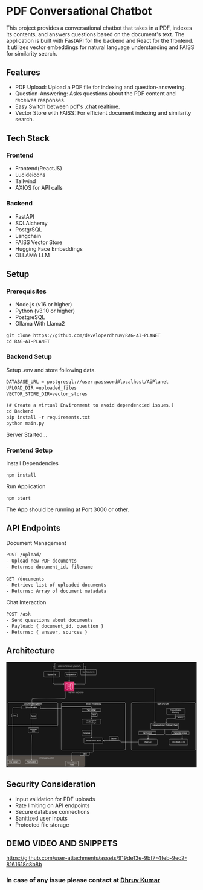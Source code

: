 # PDF Conversational Chatbot
This project provides a conversational chatbot that takes in a PDF, indexes its contents, and answers questions based on the document's text. The application is built with FastAPI for the backend and React for the frontend. It utilizes vector embeddings for natural language understanding and FAISS for similarity search.
## Features
* PDF Upload: Upload a PDF file for indexing and question-answering.
* Question-Answering: Asks questions about the PDF content and receives responses.
* Easy Switch between pdf's ,chat realtime.
* Vector Store with FAISS: For efficient document indexing and similarity search.
## Tech Stack
### Frontend
* Frontend(ReactJS)
* Lucideicons
* Tailwind
* AXIOS for API calls
### Backend
* FastAPI
* SQLAlchemy
* PostgrSQL
* Langchain
* FAISS Vector Store
* Hugging Face Embeddings
* OLLAMA LLM




## Setup
### Prerequisites
* Node.js (v16 or higher)
* Python (v3.10 or higher)
* PostgreSQL
* Ollama With Llama2



```
git clone https://github.com/developerdhruv/RAG-AI-PLANET
cd RAG-AI-PLANET
```
### Backend Setup
Setup .env and store following data.
```
DATABASE_URL = postgresql://user:password@localhost/AiPlanet
UPLOAD_DIR =uploaded_files
VECTOR_STORE_DIR=vector_stores
```

```
(# Create a virtual Environment to avoid dependencied issues.)
cd Backend
pip install -r requirements.txt
python main.py
```
Server Started...
### Frontend Setup
Install Dependencies
```
npm install
```
Run Application
```
npm start
```
The App should be running at Port 3000 or other.

## API Endpoints
Document Management
```
POST /upload/
- Upload new PDF documents
- Returns: document_id, filename

GET /documents
- Retrieve list of uploaded documents
- Returns: Array of document metadata
```
Chat Interaction

```
POST /ask
- Send questions about documents
- Payload: { document_id, question }
- Returns: { answer, sources }

```


## Architecture
![Architecture](https://github.com/developerdhruv/RAG-AI-PLANET/blob/main/DIAGRAM.png)


## Security Consideration
* Input validation for PDF uploads
* Rate limiting on API endpoints
* Secure database connections
* Sanitized user inputs
* Protected file storage

## DEMO VIDEO AND SNIPPETS


https://github.com/user-attachments/assets/919de13e-9bf7-4feb-9ec2-8161618c8b8b


### In case of any issue please contact at <a href="mailto:dhruvkumar9115@gmail.com">Dhruv Kumar</a>
